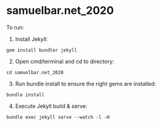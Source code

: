 # samuelbar.net_2020

To run:

1. Install Jekyll:
```
gem install bundler jekyll
```
2. Open cmd/terminal and cd to directory:
```
cd samuelbar.net_2020
```
3. Run bundle install to ensure the right gems are installed:
```
bundle install
```
4. Execute Jekyll build & serve:
```
bundle exec jekyll serve --watch -l -H
```